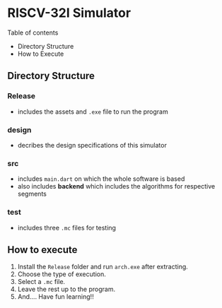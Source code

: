 # RISCV-32I Simulator
Table of contents
- Directory Structure
- How to Execute
  
## Directory Structure
### Release
- includes  the assets and `.exe` file to run the program
### design
- decribes the design specifications of this simulator
### src
- includes `main.dart` on which the whole software is based
- also includes **backend** which includes the algorithms for respective segments  
### test
- includes three `.mc` files for testing

## How to execute
1. Install the `Release` folder and run `arch.exe` after extracting.
2. Choose the type of execution.
3. Select a `.mc` file.
4. Leave the rest up to the program.
5. And.... Have fun learning!!
